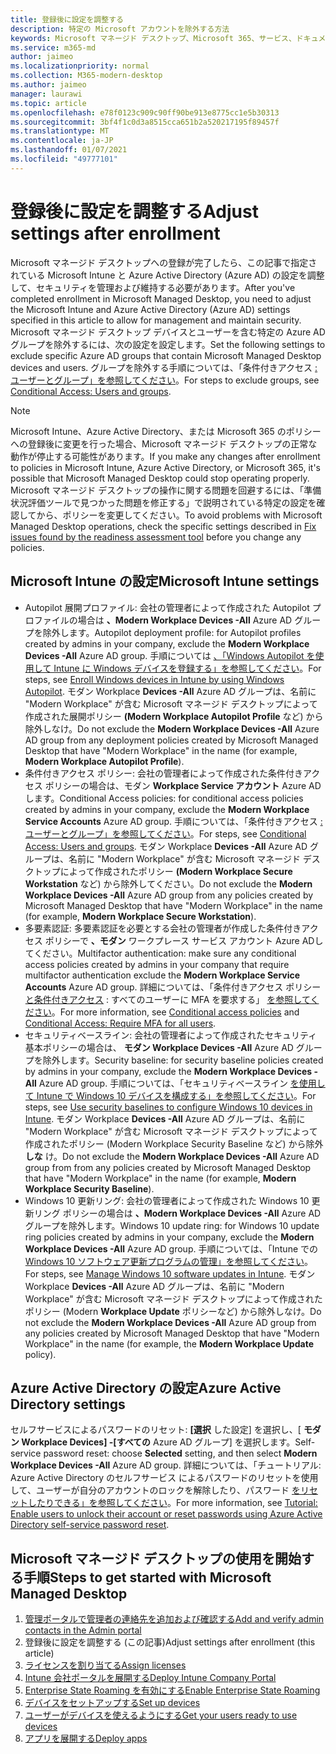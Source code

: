 ```yaml
---
title: 登録後に設定を調整する
description: 特定の Microsoft アカウントを除外する方法
keywords: Microsoft マネージド デスクトップ、Microsoft 365、サービス、ドキュメント
ms.service: m365-md
author: jaimeo
ms.localizationpriority: normal
ms.collection: M365-modern-desktop
ms.author: jaimeo
manager: laurawi
ms.topic: article
ms.openlocfilehash: e78f0123c909c90ff90be913e8775cc1e5b30313
ms.sourcegitcommit: 3bf4f1c0d3a8515cca651b2a520217195f89457f
ms.translationtype: MT
ms.contentlocale: ja-JP
ms.lasthandoff: 01/07/2021
ms.locfileid: "49777101"
---
```

# <a name="adjust-settings-after-enrollment"></a><span data-ttu-id="f7e41-104">登録後に設定を調整する</span><span class="sxs-lookup"><span data-stu-id="f7e41-104">Adjust settings after enrollment</span></span>

<span data-ttu-id="f7e41-105">Microsoft マネージド デスクトップへの登録が完了したら、この記事で指定されている Microsoft Intune と Azure Active Directory (Azure AD) の設定を調整して、セキュリティを管理および維持する必要があります。</span><span class="sxs-lookup"><span data-stu-id="f7e41-105">After you've completed enrollment in Microsoft Managed Desktop, you need to adjust the Microsoft Intune and Azure Active Directory (Azure AD) settings specified in this article to allow for management and maintain security.</span></span> <span data-ttu-id="f7e41-106">Microsoft マネージド デスクトップ デバイスとユーザーを含む特定の Azure AD グループを除外するには、次の設定を設定します。</span><span class="sxs-lookup"><span data-stu-id="f7e41-106">Set the following settings to exclude specific Azure AD groups that contain Microsoft Managed Desktop devices and users.</span></span> <span data-ttu-id="f7e41-107">グループを除外する手順については、「条件付きアクセス [: ユーザーとグループ」を参照してください](https://docs.microsoft.com/azure/active-directory/conditional-access/concept-conditional-access-users-groups#exclude-users)。</span><span class="sxs-lookup"><span data-stu-id="f7e41-107">For steps to exclude groups, see [Conditional Access: Users and groups](https://docs.microsoft.com/azure/active-directory/conditional-access/concept-conditional-access-users-groups#exclude-users).</span></span>

> [!NOTE]
> <span data-ttu-id="f7e41-108">Microsoft Intune、Azure Active Directory、または Microsoft 365 のポリシーへの登録後に変更を行った場合、Microsoft マネージド デスクトップの正常な動作が停止する可能性があります。</span><span class="sxs-lookup"><span data-stu-id="f7e41-108">If you make any changes after enrollment to policies in Microsoft Intune, Azure Active Directory, or Microsoft 365, it's possible that Microsoft Managed Desktop could stop operating properly.</span></span> <span data-ttu-id="f7e41-109">Microsoft マネージド デスクトップの操作に関する問題を回避するには、「準備状況[](../get-ready/readiness-assessment-fix.md)評価ツールで見つかった問題を修正する」で説明されている特定の設定を確認してから、ポリシーを変更してください。</span><span class="sxs-lookup"><span data-stu-id="f7e41-109">To avoid problems with Microsoft Managed Desktop operations, check the specific settings described in [Fix issues found by the readiness assessment tool](../get-ready/readiness-assessment-fix.md) before you change any policies.</span></span>


## <a name="microsoft-intune-settings"></a><span data-ttu-id="f7e41-110">Microsoft Intune の設定</span><span class="sxs-lookup"><span data-stu-id="f7e41-110">Microsoft Intune settings</span></span>

- <span data-ttu-id="f7e41-111">Autopilot 展開プロファイル: 会社の管理者によって作成された Autopilot プロファイルの場合は **、Modern Workplace Devices -All** Azure AD グループを除外します。</span><span class="sxs-lookup"><span data-stu-id="f7e41-111">Autopilot deployment profile: for Autopilot profiles created by admins in your company, exclude the **Modern Workplace Devices -All** Azure AD group.</span></span> <span data-ttu-id="f7e41-112">手順については [、「Windows Autopilot を使用して Intune に Windows デバイスを登録する」を参照してください](https://docs.microsoft.com/mem/autopilot/enrollment-autopilot)。</span><span class="sxs-lookup"><span data-stu-id="f7e41-112">For steps, see [Enroll Windows devices in Intune by using Windows Autopilot](https://docs.microsoft.com/mem/autopilot/enrollment-autopilot).</span></span> <span data-ttu-id="f7e41-113">モダン Workplace **Devices -All** Azure AD グループは、名前に "Modern Workplace" が含む Microsoft マネージド デスクトップによって作成された展開ポリシー **(Modern Workplace Autopilot Profile** など) から除外しなけ。</span><span class="sxs-lookup"><span data-stu-id="f7e41-113">Do not exclude the **Modern Workplace Devices -All** Azure AD group from any deployment policies created by Microsoft Managed Desktop that have "Modern Workplace" in the name (for example, **Modern Workplace Autopilot Profile**).</span></span> 
- <span data-ttu-id="f7e41-114">条件付きアクセス ポリシー: 会社の管理者によって作成された条件付きアクセス ポリシーの場合は、モダン **Workplace Service アカウント** Azure ADします。</span><span class="sxs-lookup"><span data-stu-id="f7e41-114">Conditional Access policies: for conditional access policies created by admins in your company, exclude the **Modern Workplace Service Accounts** Azure AD group.</span></span> <span data-ttu-id="f7e41-115">手順については、「条件付きアクセス [: ユーザーとグループ」を参照してください](https://docs.microsoft.com/azure/active-directory/conditional-access/concept-conditional-access-users-groups)。</span><span class="sxs-lookup"><span data-stu-id="f7e41-115">For steps, see [Conditional Access: Users and groups](https://docs.microsoft.com/azure/active-directory/conditional-access/concept-conditional-access-users-groups).</span></span> <span data-ttu-id="f7e41-116">モダン Workplace **Devices -All** Azure AD グループは、名前に "Modern Workplace" が含む Microsoft マネージド デスクトップによって作成されたポリシー **(Modern Workplace Secure Workstation** など) から除外してください。</span><span class="sxs-lookup"><span data-stu-id="f7e41-116">Do not exclude the **Modern Workplace Devices -All** Azure AD group from any policies created by Microsoft Managed Desktop that have "Modern Workplace" in the name (for example, **Modern Workplace Secure Workstation**).</span></span>
- <span data-ttu-id="f7e41-117">多要素認証: 多要素認証を必要とする会社の管理者が作成した条件付きアクセス ポリシーで **、モダン** ワークプレース サービス アカウント Azure ADしてください。</span><span class="sxs-lookup"><span data-stu-id="f7e41-117">Multifactor authentication: make sure any conditional access policies created by admins in your company that require multifactor authentication exclude the **Modern Workplace Service Accounts** Azure AD group.</span></span> <span data-ttu-id="f7e41-118">詳細については、「条件付きアクセス ポリシー [と条件付きアクセス](../get-ready/readiness-assessment-fix.md#conditional-access-policies) : すべてのユーザーに MFA を要求する」 [を参照してください](https://docs.microsoft.com/azure/active-directory/conditional-access/howto-conditional-access-policy-all-users-mfa)。</span><span class="sxs-lookup"><span data-stu-id="f7e41-118">For more information, see [Conditional access policies](../get-ready/readiness-assessment-fix.md#conditional-access-policies) and [Conditional Access: Require MFA for all users](https://docs.microsoft.com/azure/active-directory/conditional-access/howto-conditional-access-policy-all-users-mfa).</span></span>
- <span data-ttu-id="f7e41-119">セキュリティベースライン: 会社の管理者によって作成されたセキュリティ基本ポリシーの場合は、 **モダン Workplace Devices -All**  Azure AD グループを除外します。</span><span class="sxs-lookup"><span data-stu-id="f7e41-119">Security baseline: for security baseline policies created by admins in your company, exclude the **Modern Workplace Devices -All**  Azure AD group.</span></span> <span data-ttu-id="f7e41-120">手順については、「セキュリティベースライン [を使用して Intune で Windows 10 デバイスを構成する」を参照してください](https://docs.microsoft.com/mem/intune/protect/security-baselines)。</span><span class="sxs-lookup"><span data-stu-id="f7e41-120">For steps, see [Use security baselines to configure Windows 10 devices in Intune](https://docs.microsoft.com/mem/intune/protect/security-baselines).</span></span> <span data-ttu-id="f7e41-121">モダン Workplace **Devices -All** Azure AD グループは、名前に "Modern Workplace" が含む Microsoft マネージド デスクトップによって作成されたポリシー (Modern Workplace Security Baseline など) から除外 **しな** け。</span><span class="sxs-lookup"><span data-stu-id="f7e41-121">Do not exclude the **Modern Workplace Devices -All** Azure AD group from from any policies created by Microsoft Managed Desktop that have "Modern Workplace" in the name (for example, **Modern Workplace Security Baseline**).</span></span>
- <span data-ttu-id="f7e41-122">Windows 10 更新リング: 会社の管理者によって作成された Windows 10 更新リング ポリシーの場合は **、Modern Workplace Devices -All**  Azure AD グループを除外します。</span><span class="sxs-lookup"><span data-stu-id="f7e41-122">Windows 10 update ring: for Windows 10 update ring policies created by admins in your company, exclude the **Modern Workplace Devices -All**  Azure AD group.</span></span> <span data-ttu-id="f7e41-123">手順については、「Intune での [Windows 10 ソフトウェア更新プログラムの管理」を参照してください](https://docs.microsoft.com/mem/intune/protect/windows-update-for-business-configure)。</span><span class="sxs-lookup"><span data-stu-id="f7e41-123">For steps, see [Manage Windows 10 software updates in Intune](https://docs.microsoft.com/mem/intune/protect/windows-update-for-business-configure).</span></span> <span data-ttu-id="f7e41-124">モダン Workplace **Devices -All** Azure AD グループは、名前に "Modern Workplace" が含む Microsoft マネージド デスクトップによって作成されたポリシー (Modern **Workplace Update** ポリシーなど) から除外しなけ。</span><span class="sxs-lookup"><span data-stu-id="f7e41-124">Do not exclude the **Modern Workplace Devices -All** Azure AD group from any policies created by Microsoft Managed Desktop that have "Modern Workplace" in the name (for example, the **Modern Workplace Update** policy).</span></span>


## <a name="azure-active-directory-settings"></a><span data-ttu-id="f7e41-125">Azure Active Directory の設定</span><span class="sxs-lookup"><span data-stu-id="f7e41-125">Azure Active Directory settings</span></span>

<span data-ttu-id="f7e41-126">セルフサービスによるパスワードのリセット: **[選択** した設定] を選択し、[ **モダン Workplace Devices] -[すべての** Azure AD グループ] を選択します。</span><span class="sxs-lookup"><span data-stu-id="f7e41-126">Self-service password reset: choose **Selected** setting, and then select **Modern Workplace Devices -All** Azure AD group.</span></span> <span data-ttu-id="f7e41-127">詳細については、「チュートリアル: Azure Active Directory のセルフサービス によるパスワードのリセットを使用して、ユーザーが自分のアカウントのロックを解除したり、パスワード [をリセットしたりできる」を参照してください](https://docs.microsoft.com/azure/active-directory/authentication/tutorial-enable-sspr)。</span><span class="sxs-lookup"><span data-stu-id="f7e41-127">For more information, see [Tutorial: Enable users to unlock their account or reset passwords using Azure Active Directory self-service password reset](https://docs.microsoft.com/azure/active-directory/authentication/tutorial-enable-sspr).</span></span>



## <a name="steps-to-get-started-with-microsoft-managed-desktop"></a><span data-ttu-id="f7e41-128">Microsoft マネージド デスクトップの使用を開始する手順</span><span class="sxs-lookup"><span data-stu-id="f7e41-128">Steps to get started with Microsoft Managed Desktop</span></span>

1. [<span data-ttu-id="f7e41-129">管理ポータルで管理者の連絡先を追加および確認する</span><span class="sxs-lookup"><span data-stu-id="f7e41-129">Add and verify admin contacts in the Admin portal</span></span>](add-admin-contacts.md)
2. <span data-ttu-id="f7e41-130">登録後に設定を調整する (この記事)</span><span class="sxs-lookup"><span data-stu-id="f7e41-130">Adjust settings after enrollment (this article)</span></span>
3. [<span data-ttu-id="f7e41-131">ライセンスを割り当てる</span><span class="sxs-lookup"><span data-stu-id="f7e41-131">Assign licenses</span></span>](assign-licenses.md)
4. [<span data-ttu-id="f7e41-132">Intune 会社ポータルを展開する</span><span class="sxs-lookup"><span data-stu-id="f7e41-132">Deploy Intune Company Portal</span></span>](company-portal.md)
5. [<span data-ttu-id="f7e41-133">Enterprise State Roaming を有効にする</span><span class="sxs-lookup"><span data-stu-id="f7e41-133">Enable Enterprise State Roaming</span></span>](enterprise-state-roaming.md)
6. [<span data-ttu-id="f7e41-134">デバイスをセットアップする</span><span class="sxs-lookup"><span data-stu-id="f7e41-134">Set up devices</span></span>](set-up-devices.md)
7. [<span data-ttu-id="f7e41-135">ユーザーがデバイスを使えるようにする</span><span class="sxs-lookup"><span data-stu-id="f7e41-135">Get your users ready to use devices</span></span>](get-started-devices.md)
8. [<span data-ttu-id="f7e41-136">アプリを展開する</span><span class="sxs-lookup"><span data-stu-id="f7e41-136">Deploy apps</span></span>](deploy-apps.md)

